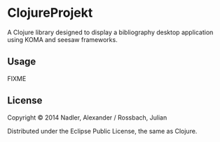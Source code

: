 # ClojureProjekt

A Clojure library designed to display a bibliography desktop application using KOMA and seesaw frameworks.

## Usage

FIXME

## License

Copyright © 2014 Nadler, Alexander / Rossbach, Julian

Distributed under the Eclipse Public License, the same as Clojure.
